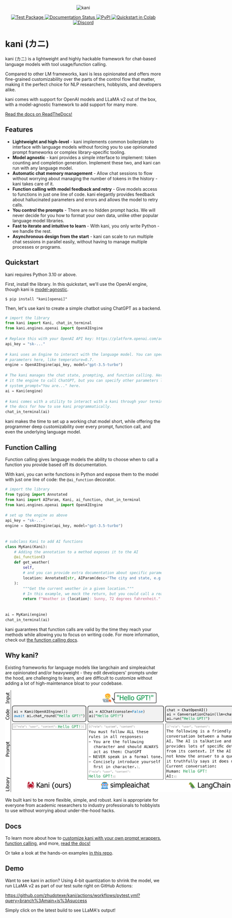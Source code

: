 <p align="center">
  <img width="256" height="256" alt="kani" src="docs/_static/kani-logo@256.png">
</p>

<p align="center">
  <a href="https://github.com/zhudotexe/kani/actions/workflows/pytest.yml">
    <img alt="Test Package" src="https://github.com/zhudotexe/kani/actions/workflows/pytest.yml/badge.svg">
  </a>
  <a href="https://kani.readthedocs.io/en/latest/?badge=latest">
    <img alt="Documentation Status" src="https://readthedocs.org/projects/kani/badge/?version=latest">
  </a>
  <a href="https://pypi.org/project/kani/">
    <img alt="PyPI" src="https://img.shields.io/pypi/v/kani">
  </a>
  <a href="https://colab.research.google.com/github/zhudotexe/kani/blob/main/examples/colab_quickstart.ipynb">
    <img alt="Quickstart in Colab" src="https://colab.research.google.com/assets/colab-badge.svg">
  </a>
  <a href="https://discord.gg/eTepTNDxYT">
    <img alt="Discord" src="https://img.shields.io/discord/1150902904773935214?color=5865F2&label=discord&logo=discord&logoColor=white">
  </a>
</p>

# kani (カニ)

kani (カニ) is a lightweight and highly hackable framework for chat-based language models with tool usage/function
calling.

Compared to other LM frameworks, kani is less opinionated and offers more fine-grained customizability
over the parts of the control flow that matter, making it the perfect choice for NLP researchers, hobbyists, and
developers alike.

kani comes with support for OpenAI models and LLaMA v2 out of the box, with a model-agnostic framework to add support
for many more.

[Read the docs on ReadTheDocs!](http://kani.readthedocs.io/)

## Features

- **Lightweight and high-level** - kani implements common boilerplate to interface with language models without forcing
  you to use opinionated prompt frameworks or complex library-specific tooling.
- **Model agnostic** - kani provides a simple interface to implement: token counting and completion generation.
  Implement these two, and kani can run with any language model.
- **Automatic chat memory management** - Allow chat sessions to flow without worrying about managing the number of
  tokens in the history - kani takes care of it.
- **Function calling with model feedback and retry** - Give models access to functions in just one line of code.
  kani elegantly provides feedback about hallucinated parameters and errors and allows the model to retry calls.
- **You control the prompts** - There are no hidden prompt hacks. We will never decide for you how to format your own
  data, unlike other popular language model libraries.
- **Fast to iterate and intuitive to learn** - With kani, you only write Python - we handle the rest.
- **Asynchronous design from the start** - kani can scale to run multiple chat sessions in parallel easily, without
  having to manage multiple processes or programs.

## Quickstart

kani requires Python 3.10 or above.

First, install the library. In this quickstart, we'll use the OpenAI engine, though kani
is [model-agnostic](https://kani.readthedocs.io/en/latest/engines.html).

```shell
$ pip install "kani[openai]"
```

Then, let's use kani to create a simple chatbot using ChatGPT as a backend.

```python
# import the library
from kani import Kani, chat_in_terminal
from kani.engines.openai import OpenAIEngine

# Replace this with your OpenAI API key: https://platform.openai.com/account/api-keys
api_key = "sk-..."

# kani uses an Engine to interact with the language model. You can specify other model 
# parameters here, like temperature=0.7.
engine = OpenAIEngine(api_key, model="gpt-3.5-turbo")

# The kani manages the chat state, prompting, and function calling. Here, we only give 
# it the engine to call ChatGPT, but you can specify other parameters like 
# system_prompt="You are..." here.
ai = Kani(engine)

# kani comes with a utility to interact with a kani through your terminal! Check out 
# the docs for how to use kani programmatically.
chat_in_terminal(ai)
```

kani makes the time to set up a working chat model short, while offering the programmer deep customizability over
every prompt, function call, and even the underlying language model.

## Function Calling

Function calling gives language models the ability to choose when to call a function you provide based off its
documentation.

With kani, you can write functions in Python and expose them to the model with just one line of code: the `@ai_function`
decorator.

```python
# import the library
from typing import Annotated
from kani import AIParam, Kani, ai_function, chat_in_terminal
from kani.engines.openai import OpenAIEngine

# set up the engine as above
api_key = "sk-..."
engine = OpenAIEngine(api_key, model="gpt-3.5-turbo")


# subclass Kani to add AI functions
class MyKani(Kani):
    # Adding the annotation to a method exposes it to the AI
    @ai_function()
    def get_weather(
        self,
        # and you can provide extra documentation about specific parameters
        location: Annotated[str, AIParam(desc="The city and state, e.g. San Francisco, CA")],
    ):
        """Get the current weather in a given location."""
        # In this example, we mock the return, but you could call a real weather API
        return f"Weather in {location}: Sunny, 72 degrees fahrenheit."


ai = MyKani(engine)
chat_in_terminal(ai)
```

kani guarantees that function calls are valid by the time they reach your methods while allowing you to focus on
writing code. For more information, check
out [the function calling docs](https://kani.readthedocs.io/en/latest/function_calling.html).

## Why kani?

Existing frameworks for language models like langchain and simpleaichat are opinionated and/or heavyweight - they edit
developers' prompts under the hood, are challenging to learn, and are difficult to customize without adding a lot of
high-maintenance bloat to your codebase.

<p align="center">
  <img style="max-width: 800px;" alt="kani" src="docs/_static/lib-comparison_white.png">
</p>

We built kani to be more flexible, simple, and robust. kani is appropriate for everyone from academic researchers
to industry professionals to hobbyists to use without worrying about under-the-hood hacks.

## Docs

To learn more about how
to [customize kani with your own prompt wrappers](https://kani.readthedocs.io/en/latest/customization.html),
[function calling](https://kani.readthedocs.io/en/latest/function_calling.html), and
more, [read the docs!](http://kani.readthedocs.io/)

Or take a look at the hands-on examples [in this repo](https://github.com/zhudotexe/kani/tree/main/examples).

## Demo

Want to see kani in action? Using 4-bit quantization to shrink the model, we run LLaMA v2 as part of our test suite
right on GitHub Actions:

https://github.com/zhudotexe/kani/actions/workflows/pytest.yml?query=branch%3Amain+is%3Asuccess

Simply click on the latest build to see LLaMA's output!

<!--
For developers:

## Build and Publish

`fastlmi` uses Hatchling to build.

Make sure to bump the version in pyproject.toml before publishing.

```shell
rm -r dist/
python -m build
python -m twine upload dist/*
```
-->
